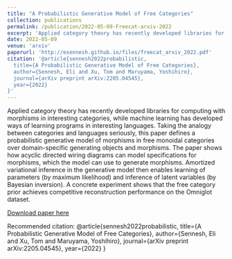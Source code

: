 ```yaml
---
title: "A Probabilistic Generative Model of Free Categories"
collection: publications
permalink: /publication/2022-05-09-Freecat-arxiv-2022
excerpt: 'Applied category theory has recently developed libraries for computing with morphisms in interesting categories, while machine learning has developed ways of learning programs in interesting languages. Taking the analogy between categories and languages seriously, this paper defines a probabilistic generative model of morphisms in free monoidal categories over domain-specific generating objects and morphisms. The paper shows how acyclic directed wiring diagrams can model specifications for morphisms, which the model can use to generate morphisms. Amortized variational inference in the generative model then enables learning of parameters (by maximum likelihood) and inference of latent variables (by Bayesian inversion). A concrete experiment shows that the free category prior achieves competitive reconstruction performance on the Omniglot dataset.'
date: 2022-05-09
venue: 'arxiv'
paperurl: 'http://esennesh.github.io/files/freecat_arxiv_2022.pdf'
citation: '@article{sennesh2022probabilistic,
  title={A Probabilistic Generative Model of Free Categories},
  author={Sennesh, Eli and Xu, Tom and Maruyama, Yoshihiro},
  journal={arXiv preprint arXiv:2205.04545},
  year={2022}
}'
---
```

Applied category theory has recently developed libraries for computing with morphisms in interesting categories, while machine learning has developed ways of learning programs in interesting languages. Taking the analogy between categories and languages seriously, this paper defines a probabilistic generative model of morphisms in free monoidal categories over domain-specific generating objects and morphisms. The paper shows how acyclic directed wiring diagrams can model specifications for morphisms, which the model can use to generate morphisms. Amortized variational inference in the generative model then enables learning of parameters (by maximum likelihood) and inference of latent variables (by Bayesian inversion). A concrete experiment shows that the free category prior achieves competitive reconstruction performance on the Omniglot dataset.

[Download paper here](http://esennesh.github.io/files/freecat_arxiv_2022.pdf)

Recommended citation: @article{sennesh2022probabilistic,
  title={A Probabilistic Generative Model of Free Categories},
  author={Sennesh, Eli and Xu, Tom and Maruyama, Yoshihiro},
  journal={arXiv preprint arXiv:2205.04545},
  year={2022}
}